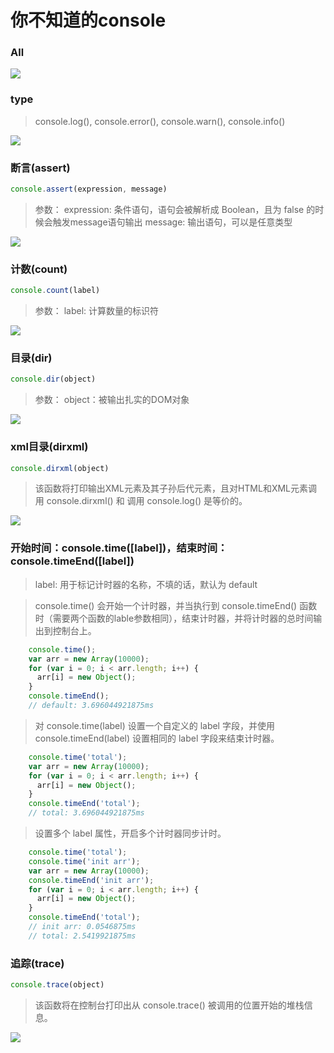 # 你不知道的console

### All

<img src="img/console.all.png" />


### type

> console.log(), console.error(), console.warn(), console.info()

<img src="img/console.type.png" />

### 断言(assert)

```javaScript
console.assert(expression, message)
```
> 参数：
> expression: 条件语句，语句会被解析成 Boolean，且为 false 的时候会触发message语句输出
> message: 输出语句，可以是任意类型


<img src="img/console.assert().png" />

### 计数(count)

```javaScript
console.count(label)
```

> 参数：
> label: 计算数量的标识符

<img src="img/console.count().png" />

### 目录(dir)

```javaScript
console.dir(object)
```

> 参数：
> object：被输出扎实的DOM对象

<img src="img/console.dir().png" />

### xml目录(dirxml)

```javaScript
console.dirxml(object)
```

>该函数将打印输出XML元素及其子孙后代元素，且对HTML和XML元素调用 console.dirxml() 和 调用 console.log() 是等价的。

<img src="img/console.dirxml().png" />

### 开始时间：console.time([label])，结束时间：console.timeEnd([label])

> label: 用于标记计时器的名称，不填的话，默认为 default

> console.time() 会开始一个计时器，并当执行到 console.timeEnd() 函数时（需要两个函数的lable参数相同），结束计时器，并将计时器的总时间输出到控制台上。

```javaScript
	console.time();
	var arr = new Array(10000);
	for (var i = 0; i < arr.length; i++) {
	  arr[i] = new Object();
	}
	console.timeEnd();
	// default: 3.696044921875ms
```

> 对 console.time(label) 设置一个自定义的 label 字段，并使用console.timeEnd(label) 设置相同的 label 字段来结束计时器。

```javaScript
	console.time('total');
	var arr = new Array(10000);
	for (var i = 0; i < arr.length; i++) {
	  arr[i] = new Object();
	}
	console.timeEnd('total');
	// total: 3.696044921875ms
```

> 设置多个 label 属性，开启多个计时器同步计时。

```javaScript
	console.time('total');
	console.time('init arr');
	var arr = new Array(10000);
	console.timeEnd('init arr');
	for (var i = 0; i < arr.length; i++) {
	  arr[i] = new Object();
	}
	console.timeEnd('total');
	// init arr: 0.0546875ms
	// total: 2.5419921875ms
```

### 追踪(trace)

```javaScript
console.trace(object)
```

> 该函数将在控制台打印出从 console.trace() 被调用的位置开始的堆栈信息。

<img src="img/console.trace().png" />